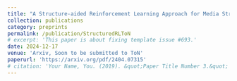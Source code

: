 ```yaml
---
title: "A Structure-aided Reinforcement Learning Approach for Media Streaming at the Wireless Edge, Archana Bura, Sarat Chandra Bobbili, Shreyas Rameshkumar, Desik Rengarajan, Dileep Kalathil, Srinivas Shakkottai"
collection: publications
category: preprints
permalink: /publication/StructuredRLToN
# excerpt: 'This paper is about fixing template issue #693.'
date: 2024-12-17
venue: 'Arxiv, Soon to be submitted to ToN'
paperurl: 'https://arxiv.org/pdf/2404.07315'
# citation: 'Your Name, You. (2019). &quot;Paper Title Number 3.&quot; <i>GitHub Journal of Bugs</i>. 1(3).'
---
```

